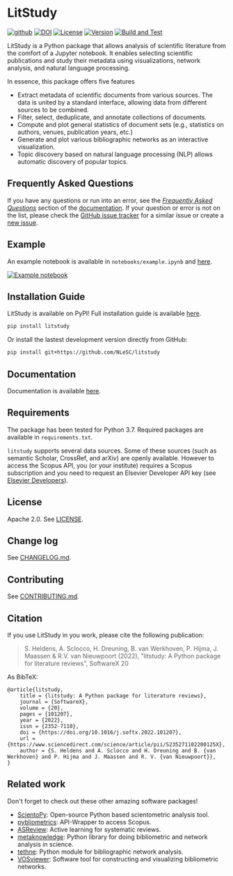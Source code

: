 # LitStudy
[![github](https://img.shields.io/badge/github-repo-000.svg?logo=github&labelColor=gray&color=blue)](https://github.com/NLeSC/litstudy/)
[![DOI](https://zenodo.org/badge/206312286.svg)](https://zenodo.org/badge/latestdoi/206312286)
[![License](https://img.shields.io/github/license/nlesc/litstudy)](https://github.com/NLeSC/litstudy/blob/master/LICENSE)
[![Version](https://img.shields.io/pypi/v/litstudy)](https://pypi.org/project/litstudy/)
[![Build and Test](https://github.com/NLeSC/litstudy/actions/workflows/python-app.yml/badge.svg)](https://github.com/NLeSC/litstudy/actions/)

LitStudy is a Python package that allows analysis of scientific literature from the comfort of a Jupyter notebook.
It enables selecting scientific publications and study their metadata using visualizations, network analysis, and natural language processing.

In essence, this package offers five features

* Extract metadata of scientific documents from various sources. The data is united by a standard interface, allowing data from different sources to be combined.
* Filter, select, deduplicate, and annotate collections of documents.
* Compute and plot general statistics of document sets (e.g., statistics on authors, venues, publication years, etc.)
* Generate and plot various bibliographic networks as an interactive visualization.
* Topic discovery based on natural language processing (NLP) allows automatic discovery of popular topics.


## Frequently Asked Questions
If you have any questions or run into an error, see the [_Frequently Asked Questions_](https://nlesc.github.io/litstudy/faq.html) section of the [documentation](https://nlesc.github.io/litstudy/).
If your question or error is not on the list, please check the [GitHub issue tracker](https://github.com/NLeSC/litstudy/issues) for a similar issue or
create a [new issue](https://github.com/NLeSC/litstudy/issues/new).


## Example
An example notebook is available in `notebooks/example.ipynb` and [here](https://nlesc.github.io/litstudy/example.html).

[![Example notebook](https://raw.githubusercontent.com/NLeSC/litstudy/master/docs/images/notebook.png)](https://github.com/NLeSC/litstudy/blob/master/notebooks/example.ipynb)


## Installation Guide
LitStudy is available on PyPI!
Full installation guide is available [here](https://nlesc.github.io/litstudy/installation.html).

```bash
pip install litstudy
```

Or install the lastest development version directly from GitHub:

```bash
pip install git+https://github.com/NLeSC/litstudy
```


## Documentation

Documentation is available [here](https://nlesc.github.io/litstudy/).


## Requirements
The package has been tested for Python 3.7. Required packages are available in `requirements.txt`.

`litstudy` supports several data sources.
Some of these sources (such as semantic Scholar, CrossRef, and arXiv) are openly available.
However to access the Scopus API, you (or your institute) requires a Scopus subscription and you need to request an Elsevier Developer API key (see [Elsevier Developers](https://dev.elsevier.com/index.jsp)).


## License
Apache 2.0. See [LICENSE](https://github.com/NLeSC/litstudy/blob/master/LICENSE).


## Change log
See [CHANGELOG.md](https://github.com/NLeSC/litstudy/blob/master/CHANGELOG.md).


## Contributing
See [CONTRIBUTING.md](https://github.com/NLeSC/litstudy/blob/master/CONTRIBUTING.md).


## Citation
If you use LitStudy in you work, please cite the following publication:

> S. Heldens, A. Sclocco, H. Dreuning, B. van Werkhoven, P. Hijma, J. Maassen & R.V. van Nieuwpoort (2022), "litstudy: A Python package for literature reviews", SoftwareX 20


As BibTeX:

```
@article{litstudy,
    title = {litstudy: A Python package for literature reviews},
    journal = {SoftwareX},
    volume = {20},
    pages = {101207},
    year = {2022},
    issn = {2352-7110},
    doi = {https://doi.org/10.1016/j.softx.2022.101207},
    url = {https://www.sciencedirect.com/science/article/pii/S235271102200125X},
    author = {S. Heldens and A. Sclocco and H. Dreuning and B. {van Werkhoven} and P. Hijma and J. Maassen and R. V. {van Nieuwpoort}},
}
```


## Related work

Don't forget to check out these other amazing software packages!

* [ScientoPy](https://www.scientopy.com/): Open-source Python based scientometric analysis tool.
* [pybliometrics](https://github.com/pybliometrics-dev/pybliometrics): API-Wrapper to access Scopus.
* [ASReview](https://asreview.nl/): Active learning for systematic reviews.
* [metaknowledge](https://github.com/UWNETLAB/metaknowledge): Python library for doing bibliometric and network analysis in science.
* [tethne](https://github.com/diging/tethne): Python module for bibliographic network analysis.
* [VOSviewer](https://www.vosviewer.com/): Software tool for constructing and visualizing bibliometric networks.

